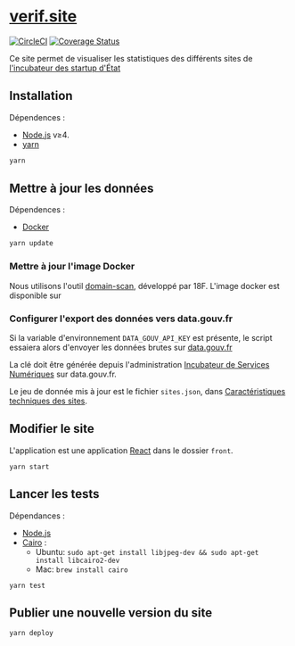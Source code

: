 # [verif.site](https://verif.site)

[![CircleCI](https://circleci.com/gh/betagouv/verif.site.svg?style=svg)](https://circleci.com/gh/betagouv/verif.site)
[![Coverage Status](https://coveralls.io/repos/github/betagouv/verif.site/badge.svg?branch=coveralls)](https://coveralls.io/github/betagouv/verif.site?branch=master)

Ce site permet de visualiser les statistiques des différents sites de [l'incubateur des startup d'État](https://beta.gouv.fr)

## Installation

Dépendences :
 * [Node.js] v≥4.
 * [yarn](https://yarnpkg.com/lang/en/)

```sh
yarn
```

## Mettre à jour les données

Dépendences :

 * [Docker]

```sh
yarn update
```

### Mettre à jour l'image Docker

Nous utilisons l'outil [domain-scan](https://github.com/18F/domain-scan), développé par 18F. L'image docker est disponible sur
### Configurer l'export des données vers data.gouv.fr

Si la variable d'environnement `DATA_GOUV_API_KEY` est présente, le script essaiera alors d'envoyer les données brutes sur [data.gouv.fr](https://data.gouv.fr)

La clé doit être générée depuis l'administration [Incubateur de Services Numériques](https://www.data.gouv.fr/fr/organizations/incubateur-de-services-numeriques/#datasets) sur data.gouv.fr.

Le jeu de donnée mis à jour est le fichier `sites.json`, dans [Caractéristiques techniques des sites](https://www.data.gouv.fr/fr/datasets/caracteristiques-techniques-des-sites/).

## Modifier le site

L'application est une application [React] dans le dossier `front`.

```
yarn start
```

## Lancer les tests

Dépendances :
 * [Node.js]
 * [Cairo](https://cairographics.org/) :
    * Ubuntu: `sudo apt-get install libjpeg-dev && sudo apt-get install libcairo2-dev`
    * Mac: `brew install cairo`

```
yarn test
```

## Publier une nouvelle version du site

```
yarn deploy
```


[Node.js]: https://nodejs.org/en/
[Docker]: https://www.docker.com/
[React]: https://facebook.github.io/react/

